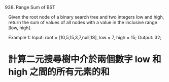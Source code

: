 938. Range Sum of BST

Given the root node of a binary search tree and two integers low and high, return the sum of values of all nodes with a value in the inclusive range [low, high].

Example 1:
    Input: root = [10,5,15,3,7,null,18], low = 7, high = 15;
    Output: 32;


# 計算二元搜尋樹中介於兩個數字 low 和 high 之間的所有元素的和

